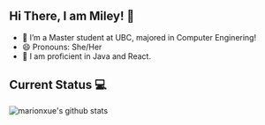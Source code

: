## Hi There, I am Miley! 👋
* 🌱 I’m a Master student at UBC, majored in Computer Enginering! 
* 😄 Pronouns: She/Her
* 💼 I am proficient in Java and React.

## Current Status 💻
![marionxue's github stats](https://github-readme-stats.vercel.app/api?username=mileyzjq&theme=radical) 

